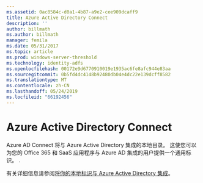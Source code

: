 ```yaml
---
ms.assetid: 0ac8584c-d0a1-4b87-a9e2-cee909dcaff9
title: Azure Active Directory Connect
description: ''
author: billmath
ms.author: billmath
manager: femila
ms.date: 05/31/2017
ms.topic: article
ms.prod: windows-server-threshold
ms.technology: identity-adfs
ms.openlocfilehash: 00172e9d6770910019e1935ac6fe8afc944e83aa
ms.sourcegitcommit: 0b5fd4dc4148b92480db04e4dc22e139dcff8582
ms.translationtype: MT
ms.contentlocale: zh-CN
ms.lasthandoff: 05/24/2019
ms.locfileid: "66192456"
---
```

# <a name="azure-active-directory-connect"></a>Azure Active Directory Connect


Azure AD Connect 将与 Azure Active Directory 集成的本地目录。 这使您可以为您的 Office 365 和 SaaS 应用程序与 Azure AD 集成的用户提供一个通用标识。 .  
  
有关详细信息请参阅[将你的本地标识与 Azure Active Directory 集成](https://azure.microsoft.com/documentation/articles/active-directory-aadconnect/)。  
  

